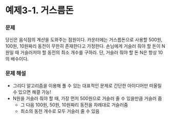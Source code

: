 # 예제3-1. 거스름돈
### 문제
당신은 음식점의 계산을 도와주는 점원이다. 카운터에는 거스름돈으로 사용할 500원, 100원, 10원짜리 동전이 무한히 존재한다고 가정한다. 손님에게 거슬러 줘야 할 돈이 N원일 때 거슬러저야 할 동전의 최소 개수를 구하라. 단, 거슬러 줘야 할 돈 N은 항상 10의 배수이다.

### 문제 해설
- 그리디 알고리즘을 이용해 풀 수 있는 대표적인 문제로 간단한 아이디어만 떠올릴 수 있으면 해결 가능!
- N원을 거슬러 줘야 할 때, 가장 먼저 500원으로 거슬러 줄 수 있을만큼 거슬러 줌
    - 그 다음 100원, 50원, 10원짜리 동전을 차례대로 거슬러줌
    - 최소의 동전 개수로 모두 거슬러 줄 수 있음